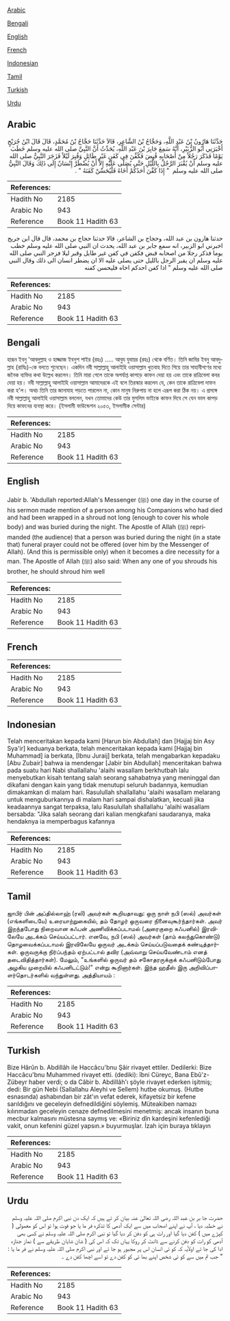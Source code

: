 [Arabic](#arabic)

[Bengali](#bengali)

[English](#english)

[French](#french)

[Indonesian](#indonesian)

[Tamil](#tamil)

[Turkish](#turkish)

[Urdu](#urdu)

## Arabic


<div dir="rtl" lang="ar" style={{fontSize:'larger',backgroundColor:'#f8f9fa',padding:20}}>
حَدَّثَنَا هَارُونُ بْنُ عَبْدِ اللَّهِ، وَحَجَّاجُ بْنُ الشَّاعِرِ، قَالاَ حَدَّثَنَا حَجَّاجُ بْنُ مُحَمَّدٍ، قَالَ قَالَ ابْنُ جُرَيْجٍ أَخْبَرَنِي أَبُو الزُّبَيْرِ، أَنَّهُ سَمِعَ جَابِرَ بْنَ عَبْدِ اللَّهِ، يُحَدِّثُ أَنَّ النَّبِيَّ صلى الله عليه وسلم خَطَبَ يَوْمًا فَذَكَرَ رَجُلاً مِنْ أَصْحَابِهِ قُبِضَ فَكُفِّنَ فِي كَفَنٍ غَيْرِ طَائِلٍ وَقُبِرَ لَيْلاً فَزَجَرَ النَّبِيُّ صلى الله عليه وسلم أَنْ يُقْبَرَ الرَّجُلُ بِاللَّيْلِ حَتَّى يُصَلَّى عَلَيْهِ إِلاَّ أَنْ يُضْطَرَّ إِنْسَانٌ إِلَى ذَلِكَ وَقَالَ النَّبِيُّ صلى الله عليه وسلم ‏ "‏ إِذَا كَفَّنَ أَحَدُكُمْ أَخَاهُ فَلْيُحَسِّنْ كَفَنَهُ ‏"‏ ‏.‏
</div>
<div style={{backgroundColor:'#f8f9fa',padding:20, marginBottom: 10}}><table> <thead> <tr> <th>References:</th> <th></th> </tr> </thead> <tbody><tr><td>Hadith No</td><td>2185</td></tr><tr><td>Arabic No</td><td>943</td></tr><tr><td>Reference</td><td>Book 11 Hadith 63</td></tr></tbody></table></div>


<div dir="rtl" lang="ar" style={{fontSize:'larger',backgroundColor:'#f8f9fa',padding:20}}>
حدثنا هارون بن عبد الله، وحجاج بن الشاعر، قالا حدثنا حجاج بن محمد، قال قال ابن جريج اخبرني ابو الزبير، انه سمع جابر بن عبد الله، يحدث ان النبي صلى الله عليه وسلم خطب يوما فذكر رجلا من اصحابه قبض فكفن في كفن غير طايل وقبر ليلا فزجر النبي صلى الله عليه وسلم ان يقبر الرجل بالليل حتى يصلى عليه الا ان يضطر انسان الى ذلك وقال النبي صلى الله عليه وسلم " اذا كفن احدكم اخاه فليحسن كفنه
</div>
<div style={{backgroundColor:'#f8f9fa',padding:20, marginBottom: 10}}><table> <thead> <tr> <th>References:</th> <th></th> </tr> </thead> <tbody><tr><td>Hadith No</td><td>2185</td></tr><tr><td>Arabic No</td><td>943</td></tr><tr><td>Reference</td><td>Book 11 Hadith 63</td></tr></tbody></table></div>

## Bengali


<div dir="ltr" lang="bn" style={{fontSize:'larger',backgroundColor:'#f8f9fa',padding:20}}>
হারূন ইবনু 'আবদুল্লাহ ও হাজ্জাজ ইবনুশ শাইর (রহঃ) ..... আবুয যুবায়র (রহঃ) থেকে বর্ণিত। তিনি জাবির ইবনু আবদুল্লাহ (রাযিঃ)-কে বলতে শুনেছেন। একদিন নবী সাল্লাল্লাহু আলাইহি ওয়াসাল্লাম খুতবাহ দিতে গিয়ে তার সাহাবীগণের মধ্যে জনৈক ব্যক্তির কথা উল্লেখ করলেন। তিনি মারা গেলে তাকে অপর্যাপ্ত কাপড়ে কাফন দেয়া হয় এবং তাকে রাত্রিবেলা কবর দেয়া হয়। নবী সাল্লাল্লাহু আলাইহি ওয়াসাল্লাম আমাদেরকে এই বলে তিরস্কার করলেন যে, কেন তাকে রাত্রিবেলা দাফন করা হ'ল। অথচ তিনি তার জানাযাহ পড়তে পারলেন না, কোন মানুষ নিরুপায় না হলে এরূপ করা ঠিক নয়। এ প্রসঙ্গে নবী সাল্লাল্লাহু আলাইহি ওয়াসাল্লাম বললেন, যখন তোমাদের কেউ তার মুসলিম ভাইকে কাফন দিবে সে যেন ভাল কাপড় দিয়ে কাফনের ব্যবস্থা করে। (ইসলামী ফাউন্ডেশন ২০৫৩, ইসলামীক সেন্টার)
</div>
<div style={{backgroundColor:'#f8f9fa',padding:20, marginBottom: 10}}><table> <thead> <tr> <th>References:</th> <th></th> </tr> </thead> <tbody><tr><td>Hadith No</td><td>2185</td></tr><tr><td>Arabic No</td><td>943</td></tr><tr><td>Reference</td><td>Book 11 Hadith 63</td></tr></tbody></table></div>

## English


<div dir="ltr" lang="en" style={{fontSize:'larger',backgroundColor:'#f8f9fa',padding:20}}>
Jabir b. 'Abdullah reported:Allah's Messenger (ﷺ) one day in the course of his sermon made mention of a person among his Companions who had died and had been wrapped in a shroud not long (enough to cover his whole body) and was buried during the night. The Apostle of Allah (ﷺ) reprimanded (the audience) that a person was buried during the night (in a state that) funeral prayer could not be offered (over him by the Messenger of Allah). (And this is permissible only) when it becomes a dire necessity for a man. The Apostle of Allah (ﷺ) also said: When any one of you shrouds his brother, he should shroud him well
</div>
<div style={{backgroundColor:'#f8f9fa',padding:20, marginBottom: 10}}><table> <thead> <tr> <th>References:</th> <th></th> </tr> </thead> <tbody><tr><td>Hadith No</td><td>2185</td></tr><tr><td>Arabic No</td><td>943</td></tr><tr><td>Reference</td><td>Book 11 Hadith 63</td></tr></tbody></table></div>

## French


<div dir="ltr" lang="fr" style={{fontSize:'larger',backgroundColor:'#f8f9fa',padding:20}}>

</div>
<div style={{backgroundColor:'#f8f9fa',padding:20, marginBottom: 10}}><table> <thead> <tr> <th>References:</th> <th></th> </tr> </thead> <tbody><tr><td>Hadith No</td><td>2185</td></tr><tr><td>Arabic No</td><td>943</td></tr><tr><td>Reference</td><td>Book 11 Hadith 63</td></tr></tbody></table></div>

## Indonesian


<div dir="ltr" lang="id" style={{fontSize:'larger',backgroundColor:'#f8f9fa',padding:20}}>
Telah menceritakan kepada kami [Harun bin Abdullah] dan [Hajjaj bin Asy Sya'ir] keduanya berkata, telah menceritakan kepada kami [Hajjaj bin Muhammad] ia berkata, [Ibnu Juraij] berkata, telah mengabarkan kepadaku [Abu Zubair] bahwa ia mendengar [Jabir bin Abdullah] menceritakan bahwa pada suatu hari Nabi shallallahu 'alaihi wasallam berkhutbah lalu menyebutkan kisah tentang salah seorang sahabatnya yang meninggal dan dikafani dengan kain yang tidak menutupi seluruh badannya, kemudian dimakamkan di malam hari. Rasulullah shallallahu 'alaihi wasallam melarang untuk menguburkannya di malam hari sampai dishalatkan, kecuali jika keadaannya sangat terpaksa, lalu Rasulullah shallallahu 'alaihi wasallam bersabda: "Jika salah seorang dari kalian mengkafani saudaranya, maka hendaknya ia memperbagus kafannya
</div>
<div style={{backgroundColor:'#f8f9fa',padding:20, marginBottom: 10}}><table> <thead> <tr> <th>References:</th> <th></th> </tr> </thead> <tbody><tr><td>Hadith No</td><td>2185</td></tr><tr><td>Arabic No</td><td>943</td></tr><tr><td>Reference</td><td>Book 11 Hadith 63</td></tr></tbody></table></div>

## Tamil


<div dir="ltr" lang="ta" style={{fontSize:'larger',backgroundColor:'#f8f9fa',padding:20}}>
ஜாபிர் பின் அப்தில்லாஹ் (ரலி) அவர்கள் கூறியதாவது: ஒரு நாள் நபி (ஸல்) அவர்கள் (எங்களிடையே) உரையாற்றுகையில், தம் தோழர் ஒருவரை நினைவுகூர்ந்தார்கள். அவர் இறந்தபோது நிறைவான கஃபன் அணிவிக்கப்படாமல் (அரைகுறை கஃபனில்) இரவிலேயே அடக்கம் செய்யப்பட்டார். எனவே, நபி (ஸல்) அவர்கள் (தாம் கலந்துகொண்டு) தொழவைக்கப்படாமல் இரவிலேயே ஒருவர் அடக்கம் செய்யப்படுவதைக் கண்டித்தார்கள். ஒருவருக்கு நிர்ப்பந்தம் ஏற்பட்டால் தவிர (அவ்வாறு செய்யவேண்டாம் எனத் தடைவிதித்தார்கள்). மேலும், "உங்களில் ஒருவர் தம் சகோதரருக்குக் கஃபனிடும்போது அழகிய முறையில் கஃபனிடட்டும்!" என்று கூறினார்கள். இந்த ஹதீஸ் இரு அறிவிப்பாளர்தொடர்களில் வந்துள்ளது. அத்தியாயம் :
</div>
<div style={{backgroundColor:'#f8f9fa',padding:20, marginBottom: 10}}><table> <thead> <tr> <th>References:</th> <th></th> </tr> </thead> <tbody><tr><td>Hadith No</td><td>2185</td></tr><tr><td>Arabic No</td><td>943</td></tr><tr><td>Reference</td><td>Book 11 Hadith 63</td></tr></tbody></table></div>

## Turkish


<div dir="ltr" lang="tr" style={{fontSize:'larger',backgroundColor:'#f8f9fa',padding:20}}>
Bize Hârûn b. Abdillâh ile Haccâcu'bnu Şâir rivayet ettiler. Dedilerki: Bize Haccâcu'bnu Muhammed rivayet etti. (dediki): îbni Cüreyc, Bana Ebû'z-Zübeyr haber verdi; o da Câbir b. Abdillâh'ı şöyle rivayet ederken işitmiş; dedi: Bir gün Nebi (Sallallahu Aleyhi ve Sellem) hutbe okumuş. (Hutbe esnasında) ashabından bir zât'ın vefat ederek, kifayetsiz bir kefene sarıldığını ve geceleyin defnedildiğini söylemiş. Müteakiben namazı kılınmadan geceleyin cenaze defnedilmesini menetmiş: ancak insanın buna mecbur kalmasını müstesna saymış ve: «Biriniz dîn kardeşini kefenlediği vakit, onun kefenini güzel yapsın.» buyurmuşlar. İzah için buraya tıklayın
</div>
<div style={{backgroundColor:'#f8f9fa',padding:20, marginBottom: 10}}><table> <thead> <tr> <th>References:</th> <th></th> </tr> </thead> <tbody><tr><td>Hadith No</td><td>2185</td></tr><tr><td>Arabic No</td><td>943</td></tr><tr><td>Reference</td><td>Book 11 Hadith 63</td></tr></tbody></table></div>

## Urdu


<div dir="rtl" lang="ur" style={{fontSize:'larger',backgroundColor:'#f8f9fa',padding:20}}>
حضرت جا بر بن عبد اللہ رضی اللہ تعالیٰ عنہ بیان کر تے ہیں کہ ایک دن نبی اکرم صلی اللہ علیہ وسلم نے خطبہ دیا ، آپ نے اپنے اصحاب میں سے ایک آدمی کا تذکرہ فر ما یا جو فوت ہوا تو اس کو معمولی ( کپڑے میں ) کفن دیا گیا اور رات ہی کو دفن کر دیا گیا تو نبی اکرم صلی اللہ علیہ وسلم نے کسی بھی آدمی کو رات کو دفن کرنے سے ڈانٹ کر روکا یہاں تک کہ اس کی ( شان شایان طریقے سے ) نماز جنازہ ادا کی جا ئے اولاًیہ کہ کو ئی انسان اس پر مجبور ہو جا ئے اور نبی اکرم صلی اللہ علیہ وسلم نے فر ما یا : " جب تم میں سے کو ئی شخص اپنے بھا ئی کو کفن دے تو اسے اچھا کفن دے ۔
</div>
<div style={{backgroundColor:'#f8f9fa',padding:20, marginBottom: 10}}><table> <thead> <tr> <th>References:</th> <th></th> </tr> </thead> <tbody><tr><td>Hadith No</td><td>2185</td></tr><tr><td>Arabic No</td><td>943</td></tr><tr><td>Reference</td><td>Book 11 Hadith 63</td></tr></tbody></table></div>